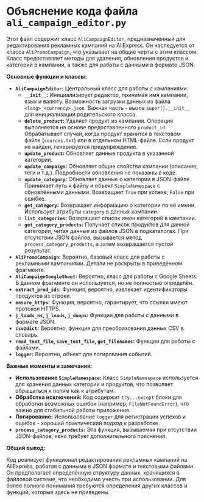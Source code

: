# Объяснение кода файла `ali_campaign_editor.py`

Этот файл содержит класс `AliCampaignEditor`, предназначенный для редактирования рекламных кампаний на AliExpress.  Он наследуется от класса `AliPromoCampaign`, что указывает на общие черты с этим классом.  Класс предоставляет методы для удаления, обновления продуктов и категорий в кампании, а также для работы с данными в формате JSON.

**Основные функции и классы:**

* **`AliCampaignEditor`:** Центральный класс для работы с кампаниями.
    * **`__init__`:** Инициализирует редактор, принимая имя кампании, язык и валюту.  Возможность загрузки данных из файла `<lang>_<currency>.json`.  Важная часть - вызов `super().__init__` для инициализации родительского класса.
    * **`delete_product`:** Удаляет продукт из кампании.  Операция выполняется на основе предоставленного `product_id`.  Обрабатывает случаи, когда продукт хранится в текстовом файле (`sources.txt`) или в отдельном HTML-файле. Если продукт не найден, генерируется предупреждение.
    * **`update_product`:** Обновляет данные продукта в указанной категории.
    * **`update_campaign`:** Обновляет общие свойства кампании (описание, теги и т.д.).  Подробности обновления не показаны в коде.
    * **`update_category`:** Обновляет данные о категории в JSON-файле.  Принимает путь к файлу и объект `SimpleNamespace` с обновлёнными данными.  Возвращает `True` при успехе, `False` при ошибке.
    * **`get_category`:** Возвращает информацию о категории по её имени.  Использует атрибуты `category` в данных кампании.
    * **`list_categories`:** Возвращает список имен категорий в кампании.
    * **`get_category_products`:** Получает список продуктов для данной категории, читая данные из файлов JSON в подкаталогах. При отсутствии JSON файлов, вызывается метод `process_category_products`, а затем возвращается пустой результат.
* **`AliPromoCampaign`:** Вероятно, базовый класс для работы с рекламными кампаниями. Детали не раскрыты в приведённом фрагменте.
* **`AliCampaignGoogleSheet`:** Вероятно, класс для работы с Google Sheets. В данном фрагменте он используется, но не полностью определён.
* **`extract_prod_ids`:** Функция, вероятно, извлекает идентификаторы продуктов из строки.
* **`ensure_https`:** Функция, вероятно, гарантирует, что ссылки имеют протокол HTTPS.
* **`j_loads_ns`, `j_loads`, `j_dumps`:** Функции для работы с данными в формате JSON.
* **`csv2dict`:** Вероятно, функция для преобразования данных CSV в словарь.
* **`read_text_file`, `save_text_file`, `get_filenames`:** Функции для работы с файлами.
* **`logger`:** Вероятно, объект для логирования событий.


**Важные моменты и замечания:**

* **Использование `SimpleNamespace`:** Класс `SimpleNamespace` используется для хранения данных категории и продуктов, что позволяет обращаться к полям как к атрибутам.
* **Обработка исключений:**  Код содержит `try...except` блоки для обработки возможных ошибок (например, `FileNotFoundError`), что важно для стабильной работы приложения.
* **Логирование:** Использование `logger` для регистрации успехов и ошибок - хороший практический подход к разработке.
* **`process_category_products`:** Эта функция, вызываемая при отсутствии JSON-файлов, явно требует дополнительного пояснения.


**Общий вывод:**

Код реализует функционал редактирования рекламных кампаний на AliExpress, работая с данными в JSON формате и текстовыми файлами.  Он предполагает определённую структуру данных, хранящихся в файловой системе, что необходимо учесть при использовании.  Для более полного понимания требуются определения других классов и функций, которые здесь не приведены.